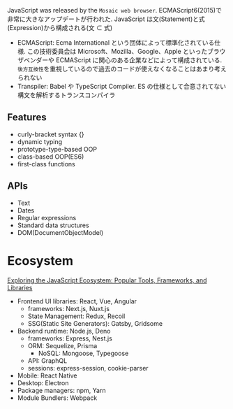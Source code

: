
JavaScript was released by the `Mosaic web browser`. ECMAScript6(2015)で非常に大きなアップデートが行われた.
JavaScript は文(Statement)と式(Expression)から構成される(文 ⊂ 式)

- ECMAScript: Ecma International という団体によって標準化されている仕様. この技術委員会は Microsoft、Mozilla、Google、Apple といったブラウザベンダーや ECMAScript に関心のある企業などによって構成されている. `後方互換性`を重視しているので過去のコードが使えなくなることはあまり考えられない
- Transpiler: Babel や TypeScript Compiler. ES の仕様として合意されてない構文を解析するトランスコンパイラ

## Features

- curly-bracket syntax {}
- dynamic typing
- prototype-type-based OOP
- class-based OOP(ES6)
- first-class functions

## APIs

- Text
- Dates
- Regular expressions
- Standard data structures
- DOM(DocumentObjectModel)

# Ecosystem

[Exploring the JavaScript Ecosystem: Popular Tools, Frameworks, and Libraries](https://mirzaleka.medium.com/exploring-javascript-ecosystem-popular-tools-frameworks-libraries-7901703ec88f)

- Frontend UI libraries: React, Vue, Angular
  - frameworks: Next.js, Nuxt.js
  - State Management: Redux, Recoil
  - SSG(Static Site Generators): Gatsby, Gridsome
- Backend runtime: Node.js, Deno
  - frameworks: Express, Nest.js
  - ORM: Sequelize, Prisma
    - NoSQL: Mongoose, Typegoose
  - API: GraphQL
  - sessions: express-session, cookie-parser
- Mobile: React Native
- Desktop: Electron
- Package managers: npm, Yarn
- Module Bundlers: Webpack
  <script>で一々 *.js を読み込んでいると遅いので，依存関係順に統合. .js だけではなく .css 等 HTML で読み込むファイルは統合される
- Task Runners: Grunt, Gulp
- Testing tools: Jest, Storybook
  - E2E: Cypress
- Linter: ESLint
- Transpilers: Babel(ES6, React, TypeScript), tsc
- Alt JS: TypeScript, CoffeeScript, Vanilla JS
- API
  - Data Visualization: Canvas, Chart.js


## JavaScript Engines

- V8: Google Chrome, Edge, Opera, Node.js, Deno
- SpiderMonkey: Firefox
- JavaScript Core: Safari, iOS


# History

## ECMAScript

ES3(1999)
- regular expression
- new control statements
- exception handling

ES5(2009)
- iteration functions(map, reduce, filter, forEach)
- JSON
- accessor(getter and setter)
- better reflection and object properties

ES6(ES2015)
- block scope(let, const)
- arrow function
- class
- module(CommonJS => ES modules)
- template literal
- spread operator
- default value
- de-structuring assignment
- rest parameter
- symbol
- generator function

ES2017
- promise, async/await

以降は`Living Standard`という形で毎年更新されるようになった

## Frontend history

- Module Bundler
  - Necessary: *.js ファイルの読み込み負荷増大
  - Solution: Webpack で .js, .css を依存関係順に統合
- UI Library
  - Necessary: jQuery の DOM 操作の負荷増大．状態を管理できない
  - Solution: Virtual DOM を有する React等の登場
- SPA(Single Page App): HTML が一つだけのアプリケーション
  - Necessary: HTML のレンダリング負荷増大
  - Solution: SPA Router でページ遷移を管理．ブラウザからサーバへの HTML Request が一回で済むから高速．負荷軽減
    1. 宣言的 UI: DOM Tree 構造を Object 形式で宣言して可読性を上げる
    2. Virtual DOM: Dom Tree を Object で疑似的に表現して JavaScript のランタイム上で管理
    3. 差分検知: Virtual DOM の差分を比較


## Surroundings history

- 1993: The Mosaic web browser was released
- 1995: first shipped called `LiveScript` as part of Navigator beta
- 1996: Microsoft release JScript which is similar to JavaScript
  => cause cross browser problem that make developers confuse
- 1997: ECMA Script1 was released by Ecma International
- 1998: ECMA Script2 was released
- 1999: ECMA Script3 was released
- 2000: Internet Explorer dominant about 95% in the browser market
- 2004: FireFox was released by Mozilla ex-Netscape
- 2005: `AJAX` appeared. It provided async procession
  => affect jQuery
- 2008: Google Chrome with just-in-time compilation was released
- 2009: ECMA Script5 was released
- 2009: `Node.js` and `npm` was released by Ryan Dahl
- 2015: `ECMA Script6` was released

## Browser history

- 1993: NCSA Mosaic
- 1994: Netscape Navigator
- 1995: Internet Explorer
- 1996: Opera
- 2003: Safari
- 2004: Firefox
- 2008: Google Chrome


# Syntax

'use strict'はコードの安全性を確保するために ES5 から実装された機能であり、古く安全でない構文を禁止する

## Data Type

```js
// primitive type
Number: 12
BingInt: 9007199254740992n // ES2020. it is over 2^53-1
String: 'foo' // 'str' or "str"
Symbol: Symbol('str')
Undefined: undefined
Null: null
Boolean: true, false

// object type
Object: {key: "value"}
Array: [1, 2] // Objectから派生. Array = { 0: 'value1', 1: 'value2', ... }
Function: function() {}
RegExp: /[a-z]/
```

## escape character

```js
\n: new line
\t: tab
\b: backspace
\0: null
\': single quote
\": double quote
\\: backslash
```

## RegExp type

```js
\d: digit(Arabic numeral)
\w: [A-Za-z0-9_]
\s:[ \f\n\r\t\v\u00a0\u1680\u2000-\u200a\u2028\u2029\u202f\u205f\u3000\ufeff]
```

## type cast

```js
// check
typeof x;

// to int
parseInt(x);
Number(x);

// to float
parseFloat(x);

// to string
String(x);

// to boolean
Boolean(x);

// to array
Array(1, 2); // [1, 2]

// template literal
console.log(`${x}`);
```

## reserved words

```js
break       case    catch   continue    default
delete      do      else    finally     for
function    if      in      instanceof  new
return      switch  this    throw       try
typeof      var     void    while       with
const       let
```

## copy variables

```js
// 値渡し
let x = 3;
let y;
y = x;
x = 1;
console.log(y); // 3

// 参照渡し(ポインタ渡し) = [x,y], {k:"value"}
let a1 = [1, 2, 3];
let a2;
a2 = a1;
a1[0] = "a";
console.log(a2); // ["a",2,3]
```

## Variable

if you declare variables without var or let, variables are in global scope

- const: ES2015. declare constant value. 基本的に参照透過性(変数が immutable であること)を担保するために変数宣言時は const を使うのがベター
- let: ES2015. declare block scope value. ループ中の変数など途中で変化する必要がある変数に用いる

Flow

1. 宣言: let x;
2. 代入: x = 3;
3. 評価: 変数に格納された値を参照する行為

```js
// you can declare and reassign again
var foo = null;

// block scope. you must not declare again
let bar = null;

// you must not reassign again. it is CONSTANT VALUE. it is the most general way
const baz = null;
```

falsy variables

- false
- undefined
- null
- 0
- 0n
- NaN
- ""

### Operand

単項、二項、三項の演算子が存在する

```js
代入演算子: =
剰余演算子: %
冪乗演算子: ** // ES2016
increment: ++ // 単項演算子
decrement: --
厳密等価演算子: === // 値とデータ型も同じ. あるいは値と参照変数も同じ
厳密不等価演算子: !== // 値とデータ型も同じ. あるいは値と参照変数も同じ
等価演算子: == // 値のみ評価. 型違いの場合は暗黙的に型変換する
不等価演算子: != // 値のみ評価. 型違いの場合は暗黙的に型変換する
論理積: && // and
論理和: || // or
否定： ! // not
```

## control flows

### if condition

```js
const height = 162;

if (height > 160) {
  console.log("good !");
} else if (height > 170) {
  console.log("great !!");
} else {
  console.log("soso ...");
}

// short conditionals(one liner)
height > 160 ? console.log("good !") : console.log("bad");
```

### switch case condition

※break を入れないと他の条件も実行するので注意

```js
const signal = "yellow";

switch (signal) {
  case "red":
    console.log("stop");
    break; // defaultにいくのを防止
  case "blue":
    console.log("go");
    break;
  case "yellow":
    console.log("caution");
    break;
  default: // = else
    console.log("no signal");
    break;
}
```

## Loop

### for loop

```js
for (let i = 0; i < 10; i++) {
  console.log(i);
}

// forEach
let array = ["a", "b", "c"];
array.forEach(
  (e, index) => console.log(e, index) // callback func
);

// for in // 要素の処理をする際はあまり推奨されていない
let array = ["a", "b", "c"];
for (let i in array) {
  // indexが返される
  console.log(array[i]);
}

obj = { k1: "value1", k2: "value2" };
for (let k in obj) {
  console.log(obj[k]);
}

// for of. ES2015. iterableに対して用いる
array = ["a", "b", "c"];
for (let e of array) {
  // elementが返される
  console.log(e); // 'a', 'b', 'c'
}
```

### while loop

- break: it makes loop end
- continue: it makes loop skip following lines

```js
let i = 0; // counter variable

while (i < 10) {
  if (i === 3) {
    i++;
    continue;
  }
  console.log(i);
  i++;
}

// do while
do {
  // 初回は必ず実行
  console.log(i);
} while (i < 10);
```

## exception handling

- tyy: start exception block
  - throw: raise Error
- catch: exception
- finally: exception にかかわらず、常に出力

```js
let a = ["a", true, 0];

for (let i in a) {
  try {
    if (a[i] === 0) {
      throw new Error("0で割らないで"); // raise
    }
    console.log(3 / a[i]);
  } catch (e) {
    console.log(e.message);
  } finally {
    console.log("常に出力");
  }
}
```

## Function

- return: return variables

```js
// function literal
function hello(name) {
  console.log(`hello ${name}`);
  return name;
}

// function formula. like to assign value
let add = function (a, b) {
  return a + b;
};

// arrow function. ES2015. all below are equivalent
function add(a, b) {
  return a + b;
}
const add = (a, b) => {
  // omit function
  return a + b;
};
const add = (a, b) => a + b; // omit function, { return }

// spread operator. ES2015
let func = (...args) => {
  console.log(args); // argsArray [arg1, arg2, ..., arg n]
};

// default parameters. ES2015
function sayHi(name = "hitoe") {
  // const name = name || 'hitoe' // ES2015以前はOR演算子でデフォルト引数を指定していた
  return "hello " + name;
}
sayHi(); // hello hitoe

// object method. they are equivalent
const obj = {
  someMethod: function () {
    // function formula
    return "it is method";
  },
};
const obj = {
  someMethod() {
    return "it is method";
  },
};
```

## Class

従来は prototype で関数として実装していた。ES6 から class が登場。

```js
class Human {
  // 先頭は大文字
  classProp = "This is class prop"; // クラス変数

  constructor(name, age) {
    // インスタンス変数
    this.name = name; // this = インスタンス
    this.age = age;
  }

  static sayHello() {
    // クラスメソッド
    console.log("say hello");
  }

  sayPokemon(pokemon) {
    // インスタンスメソッド
    console.log(`say ${pokemon}`);
  }
}

taro = new Human("taro", 7); // newでインスタンス生成
```

### inheritance

```js
class PokemonMaster extends Human {
  breedPokemon() {
    console.log("ポケモンを育てるよ");
  }
}
```

### accessor

クラスオブジェクトにおいて、プロパティの様に振る舞うメソッド

```js
class Triangle {
  constructor(width, height) {
    this.width = width;
    this.height = height;
  }

  get calc() {
    return (this.width * this.height) / 2;
  }

  set props(obj) {
    this.width = obj.width;
    this.height = obj.height;
  }
}
```

# Object.method

## String

```js
let s = "susi,zume,geki,dai";

s.split(","); // , でsplit to array
s.slice(3, 7); // start endでslice
s.search("s"); // 文字位置検索
s.replace("s", "t"); // replace
s.length; // = len(s)
s.toUpperCase();
```

## Math

```js
Math.random(); // 0 <= x < 1
Math.abs(-7); // 7
Math.pow(2, 4); // 16
Math.ceil(3.4); // 4
Math.floor(7.7); // 7
Math.round(3.1); // 3
Math.sqrt(16); // 4
Math.PI; // 3.14...
Math.E; // 2.7...
```

## Array

```js
let arr = [1, 2, 3];

arr.map((e) => e * 2); // [1, 4, 6]
arr.filter((e) => e === 2 || e === 3); // [2, 3]
arr.concat(arr); // [1, 2, 3, 1, 2, 3]
arr.every((e) => e < 5); // true
arr.some((e) => e === 1); //true
arr.includes(1); // true
arr.join(""); // '123'
arr.find((e) => e >= 2); // 2. only return first element
arr.slice(1, 3); // [2, 3]
arr.splice(0, 2); // [1, 2]
arr.reduce((total, current) => total + current); // 6 = sum()
arr.reverse(); // [3, 2, 1]
arr.push(4); // [1, 2, 3, 4]
arr.pop(); // [1, 2, 3]
arr.unshift(0); // [0, 1, 2, 3]
arr.shift(); // [1, 2, 3]

// destructuring
const strArr = ["red", "blue", "green"];
const [first, second, third] = strArr;
// first = 'red', second = 'blue', third = 'green'

// destructuring with spread syntax
const [a, ...newArr] = [1, 2, 3, 4]; // a = 1, neWarr = [2,3,4]
const arr2 = [...arr, 4]; // arr2 = [1,2,3,4]
```

## Object

```js
obj = { a: 1, b: 2, c: 3 };
// dot
obj.a; // 1
// bracket
obj["b"]; // 2

obj.hasOwnProperty(1); // true
Object.keys(obj); // ['a', 'b', 'c']
Object.values(obj); // [1, 2, 3]
Object.entries(obj); // [['a', 1], ['b', 2], ['c', 3]]
Object.freeze(obj); // objのconst化

// destructuring
const user = {
  name: "hitoe",
  age: 16,
  works: {
    title: "Machine Human",
  },
};

const { name, age } = user; // name = 'hitoe', age = 16
const {
  works: { title },
} = user; // title = 'Machine Human'

// destructuring with spread syntax
const newUser = {
  ...user,
  job: "engineer",
};
Object.keys(newUser); // ['name', 'age', 'works', 'job']
```

## Date

```js

```

# Modules

## commonJS

how to export

```js
module.exports = someModule;
```

how to import

```js
const package = require("someModule");
```

## ES6 Modules

named export require surrounding modules by {} when you export and import

- how to export
  - named export: you can't rename modules
  - export default: you can rename modules and export only one module

```js
// named export
const a = 1;
const b = 2;

export { a, b };

// export default
export default a;
```

how to import

```js
// named import
import { a, b } from "./someModule";

// import default
import a from "./someModule";
```

# Asynchronous processing

順次実行の構造型プログラミングの法則を壊すサーバサイドメインの処理.`Promise`という後で実オブジェクトを渡すための仮のオブジェクトを発行することによって実現する. サーバの`メインスレッド`領域を中断させないように考案された仕組み

JS は fs など標準で非同期処理となる非同期型関数を多く保有している

## Promise Object(ES2015)

Promise state

- resolve: success
- reject: failure
- pending: initial state

Promise で処理の状態を保持し、`コールバック関数`で resolve, reject それぞれの状態になった時の処理を記述できる

```js
// resolveのみの処理

console.log("start");

function puts(str) {
  // return promise instance. callback関数のresolve()は後で定義
  return new Promise(function (resolve) {
    return setTimeout(function () {
      return resolve(str);
    }, 1000);
  });
}

// callback関数. thenの引数は非同期関数の戻り値
puts("async").then(function (result) {
  // resolve(str)の内容. str = result
  return console.log(result);
});

console.log("end");
// start -> end -> async
```

resolve, reject 両方の処理を記述

```js
const promise = new Promise((resolve, reject) => {
  // 非同期でresolveする
  setTimeout(() => {
    resolve();
    // すでにresolveされているため無視される
    reject(new Error("エラー"));
  }, 16);
});
promise.then(
  () => {
    console.log("Fulfilledとなった");
  },
  (error) => {
    // この行は呼び出されない
  }
);
```

## Promise chain

コールバックで返した値を次のコールバックへ引数として渡す

```js
Promise.resolve(1)
  .then((value) => {
    console.log(value); // => 1
    return value * 2;
  })
  .then((value) => {
    console.log(value); // => 2
    return value * 2;
  })
  .then((value) => {
    console.log(value); // => 4
    // 値を返さない場合は undefined を返すのと同じ
  })
  .then((value) => {
    console.log(value); // => undefined
  });
```

## async/await (ES2017)

async function という常に Promise インスタンスを返す関数. resolve, reject の state の記載を省ける. 非同期処理を同期処理のように記述可能. Promise.then()の`コールバック地獄`を解消するために考案された

```js
async function doAsync(what) {
  return what;
}

// コールバック関数
doAsync("hoge").then((val) => {
  console.log(val);
});

// 以下のPromise記法と同義
function doAsync(what) {
  return new Promise((resolve) => {
    resolve(what);
  });
}

doAsync("hoge").then((val) => {
  console.log(val);
});
```

await はコールバック関数の省略記法

```js
async function asyncMain() {
  const value = await Promise.resolve(42);
  // コールバック関数
  console.log(value); // => 42
}
asyncMain(); // Promiseインスタンスを返す

// 以下のthenを用いたコールバック関数と同義
function asyncMain() {
  return Promise.resolve(42).then((value) => {
    console.log(value); // => 42
  });
}
asyncMain(); // Promiseインスタンスを返す
```

# Browser Object

windowObject から以下のような階層構造を持つ

- window(global)
  - screen
  - location(URL)
  - navigation
  - history
  - document(HTML source)
    - anchors
    - images
    - forms
      - elements
        - Button
        - CheckBox
        - FileUpload
        - Password
        - Radio
        - Reset
        - Submit
        - Text
        - Textarea
        - Select
          - options

## window

- methods: popup 系の object. render する前に呼び出される
  - alert(): popup の表示
  - confirm(): y/n の確認, y = true, n = false を返す
  - prompt(): user input popup

### localStorage

**The keys and values stored** with localStorage are always in the UTF-16 DOMSting format, which uses two bytes per character. As with objects, integer keys are automatically converted to strings

syntax looks like Firebase

```js
// access
const myStorage = window.localStorage;
// set
localStorage.setItem("key", "value");
// get
localStorage.getItem("key"); // return value
// delete
localStorage.removeItem("key");
// clear
localStorage.clear();
```

## location

- methods:
  - reload(): 再読み込み = f5
  - replace(URL): ページ遷移 = a タグ
- props:
  - pathname: URL の path
  - port
  - protocol: https://みたいな
  - href: location.href = URL = location.replace(URL)

## document

https://developer.mozilla.org/en-US/docs/Web/API

### file handling

```js
const inputElement = document.getElementById("input");
inputElement.addEventListener("change", handleFiles, false);

// event handler
function handleFiles() {
  const fileList = this.files;
  console.log(fileList);
  for (let e of fileList) {
    console.log(e);
  }
}
```

# DOM(DocumentObjectModel)

HTML を Parse して木構造で表現した仕様. W3C(World Wide Web Consortium)によって標準化されている. 要素を node と表現する．JavaScript で直接操作できる．document は Global Object なのでここからHTML を操作可能

- node: variation of node

  - element node
  - attribute node
  - text node

- node tree
  - parent node
    - older brother node
    - current node
    - younger brother node
      - first child node
        ...
      - last child node

## change node element

```js
// get directly
document.getElementById("id");
// listなのでfor ofで要素取得. list.item(i)で個別取得可能
document.getElementsByTagName("tagName");
document.getElementsByClassName("className");

// selectorによる統一記法
document.querySelector("#id");
document.querySelectorAll(".class");
document.querySelectorAll("selector[attr]");

// get and set attr
element.getAttribute("attr");
element.setAttribute("attr", "value");

// change text in node element
element.textContent = "newText";
element.innerHTML = "newText";

// create
document.createElement("tag");

// set, update, delete like array object
parentNode.appendChild(element);
parentNode.replaceChild(element);
parentNode.removeChild(element);
```

## change CSS

```js
// change property
element.style.property = "value";
// change class
element.className = "className";
```

## Event listener

set multi event listener for one event in node element

```js
// syntax
eventTarget("event", eventHandler, options);

// example
element.addEventListener("event", (e) => {
  callbackFunc();
});
```

# Web API

[Mozilla Web API](https://developer.mozilla.org/ja/docs/Web/API)

- XMLHttpRequest(XHR): Ajax で頻繁に利用されるページ全体をロードせずにデータをフェッチできるオブジェクト
